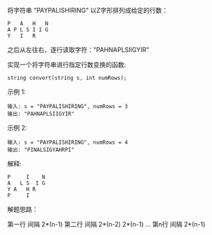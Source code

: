 将字符串 "PAYPALISHIRING" 以Z字形排列成给定的行数：

    P   A   H   N
    A P L S I I G
    Y   I   R
之后从左往右，逐行读取字符："PAHNAPLSIIGYIR"

实现一个将字符串进行指定行数变换的函数:

    string convert(string s, int numRows);
示例 1:

    输入: s = "PAYPALISHIRING", numRows = 3
    输出: "PAHNAPLSIIGYIR"
示例 2:
    
    输入: s = "PAYPALISHIRING", numRows = 4
    输出: "PINALSIGYAHRPI"
解释:
    
    P     I    N
    A   L S  I G
    Y A   H R
    P     I
    
解题思路：

第一行 间隔 2*(n-1)
第二行 间隔 2*(n-2) 2*(n-1)
...
第n行  间隔 2*(n-1)
